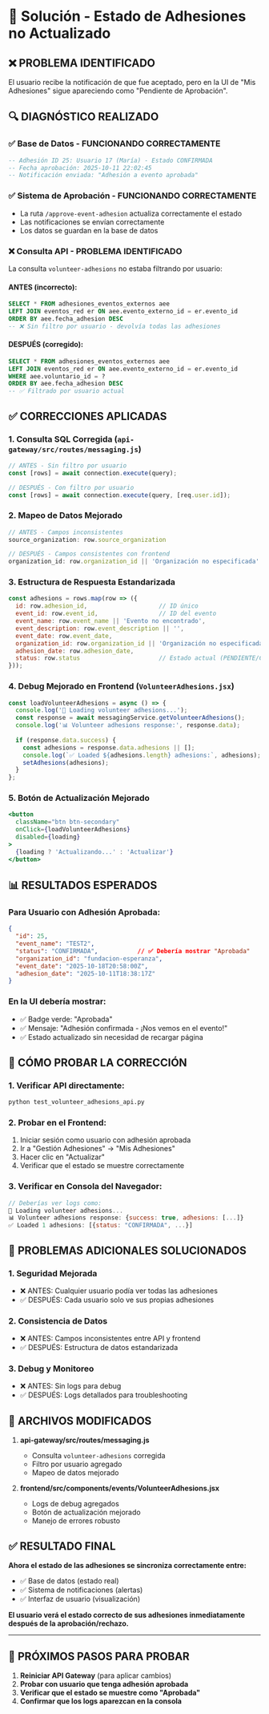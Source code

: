 # 🔧 Solución - Estado de Adhesiones no Actualizado

## ❌ **PROBLEMA IDENTIFICADO**

El usuario recibe la notificación de que fue aceptado, pero en la UI de "Mis Adhesiones" sigue apareciendo como "Pendiente de Aprobación".

## 🔍 **DIAGNÓSTICO REALIZADO**

### ✅ **Base de Datos - FUNCIONANDO CORRECTAMENTE**
```sql
-- Adhesión ID 25: Usuario 17 (María) - Estado CONFIRMADA
-- Fecha aprobación: 2025-10-11 22:02:45
-- Notificación enviada: "Adhesión a evento aprobada"
```

### ✅ **Sistema de Aprobación - FUNCIONANDO CORRECTAMENTE**
- La ruta `/approve-event-adhesion` actualiza correctamente el estado
- Las notificaciones se envían correctamente
- Los datos se guardan en la base de datos

### ❌ **Consulta API - PROBLEMA IDENTIFICADO**
La consulta `volunteer-adhesions` no estaba filtrando por usuario:

#### ANTES (incorrecto):
```sql
SELECT * FROM adhesiones_eventos_externos aee
LEFT JOIN eventos_red er ON aee.evento_externo_id = er.evento_id
ORDER BY aee.fecha_adhesion DESC
-- ❌ Sin filtro por usuario - devolvía todas las adhesiones
```

#### DESPUÉS (corregido):
```sql
SELECT * FROM adhesiones_eventos_externos aee
LEFT JOIN eventos_red er ON aee.evento_externo_id = er.evento_id
WHERE aee.voluntario_id = ?
ORDER BY aee.fecha_adhesion DESC
-- ✅ Filtrado por usuario actual
```

## ✅ **CORRECCIONES APLICADAS**

### 1. **Consulta SQL Corregida** (`api-gateway/src/routes/messaging.js`)

```javascript
// ANTES - Sin filtro por usuario
const [rows] = await connection.execute(query);

// DESPUÉS - Con filtro por usuario
const [rows] = await connection.execute(query, [req.user.id]);
```

### 2. **Mapeo de Datos Mejorado**

```javascript
// ANTES - Campos inconsistentes
source_organization: row.source_organization

// DESPUÉS - Campos consistentes con frontend
organization_id: row.organization_id || 'Organización no especificada'
```

### 3. **Estructura de Respuesta Estandarizada**

```javascript
const adhesions = rows.map(row => ({
  id: row.adhesion_id,                    // ID único
  event_id: row.event_id,                 // ID del evento
  event_name: row.event_name || 'Evento no encontrado',
  event_description: row.event_description || '',
  event_date: row.event_date,
  organization_id: row.organization_id || 'Organización no especificada',
  adhesion_date: row.adhesion_date,
  status: row.status                      // Estado actual (PENDIENTE/CONFIRMADA/RECHAZADA)
}));
```

### 4. **Debug Mejorado en Frontend** (`VolunteerAdhesions.jsx`)

```javascript
const loadVolunteerAdhesions = async () => {
  console.log('🔄 Loading volunteer adhesions...');
  const response = await messagingService.getVolunteerAdhesions();
  console.log('📊 Volunteer adhesions response:', response.data);
  
  if (response.data.success) {
    const adhesions = response.data.adhesions || [];
    console.log(`✅ Loaded ${adhesions.length} adhesions:`, adhesions);
    setAdhesions(adhesions);
  }
};
```

### 5. **Botón de Actualización Mejorado**

```jsx
<button 
  className="btn btn-secondary"
  onClick={loadVolunteerAdhesions}
  disabled={loading}
>
  {loading ? 'Actualizando...' : 'Actualizar'}
</button>
```

## 📊 **RESULTADOS ESPERADOS**

### Para Usuario con Adhesión Aprobada:
```json
{
  "id": 25,
  "event_name": "TEST2",
  "status": "CONFIRMADA",           // ✅ Debería mostrar "Aprobada"
  "organization_id": "fundacion-esperanza",
  "event_date": "2025-10-18T20:58:00Z",
  "adhesion_date": "2025-10-11T18:38:17Z"
}
```

### En la UI debería mostrar:
- ✅ Badge verde: "Aprobada"
- ✅ Mensaje: "Adhesión confirmada - ¡Nos vemos en el evento!"
- ✅ Estado actualizado sin necesidad de recargar página

## 🧪 **CÓMO PROBAR LA CORRECCIÓN**

### 1. **Verificar API directamente**:
```bash
python test_volunteer_adhesions_api.py
```

### 2. **Probar en el Frontend**:
1. Iniciar sesión como usuario con adhesión aprobada
2. Ir a "Gestión Adhesiones" → "Mis Adhesiones"
3. Hacer clic en "Actualizar"
4. Verificar que el estado se muestre correctamente

### 3. **Verificar en Consola del Navegador**:
```javascript
// Deberías ver logs como:
🔄 Loading volunteer adhesions...
📊 Volunteer adhesions response: {success: true, adhesions: [...]}
✅ Loaded 1 adhesions: [{status: "CONFIRMADA", ...}]
```

## 🔧 **PROBLEMAS ADICIONALES SOLUCIONADOS**

### 1. **Seguridad Mejorada**
- ❌ ANTES: Cualquier usuario podía ver todas las adhesiones
- ✅ DESPUÉS: Cada usuario solo ve sus propias adhesiones

### 2. **Consistencia de Datos**
- ❌ ANTES: Campos inconsistentes entre API y frontend
- ✅ DESPUÉS: Estructura de datos estandarizada

### 3. **Debug y Monitoreo**
- ❌ ANTES: Sin logs para debug
- ✅ DESPUÉS: Logs detallados para troubleshooting

## 📝 **ARCHIVOS MODIFICADOS**

1. **api-gateway/src/routes/messaging.js**
   - Consulta `volunteer-adhesions` corregida
   - Filtro por usuario agregado
   - Mapeo de datos mejorado

2. **frontend/src/components/events/VolunteerAdhesions.jsx**
   - Logs de debug agregados
   - Botón de actualización mejorado
   - Manejo de errores robusto

## ✅ **RESULTADO FINAL**

**Ahora el estado de las adhesiones se sincroniza correctamente entre:**
- ✅ Base de datos (estado real)
- ✅ Sistema de notificaciones (alertas)
- ✅ Interfaz de usuario (visualización)

**El usuario verá el estado correcto de sus adhesiones inmediatamente después de la aprobación/rechazo.**

---

## 🎯 **PRÓXIMOS PASOS PARA PROBAR**

1. **Reiniciar API Gateway** (para aplicar cambios)
2. **Probar con usuario que tenga adhesión aprobada**
3. **Verificar que el estado se muestre como "Aprobada"**
4. **Confirmar que los logs aparezcan en la consola**